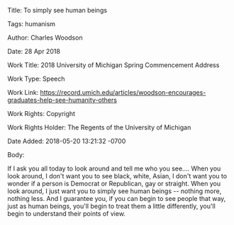 Title:  To simply see human beings

Tags:   humanism

Author: Charles Woodson

Date:   28 Apr 2018

Work Title: 2018 University of Michigan Spring Commencement Address

Work Type: Speech

Work Link: https://record.umich.edu/articles/woodson-encourages-graduates-help-see-humanity-others

Work Rights: Copyright

Work Rights Holder: The Regents of the University of Michigan

Date Added: 2018-05-20 13:21:32 -0700

Body: 

If I ask you all today to look around and tell me who you see.... When you look around, I don't want you to see black, white, Asian, I don't want you to wonder if a person is Democrat or Republican, gay or straight. When you look around, I just want you to simply see human beings -- nothing more, nothing less. And I guarantee you, if you can begin to see people that way, just as human beings, you'll begin to treat them a little differently, you'll begin to understand their points of view. 

